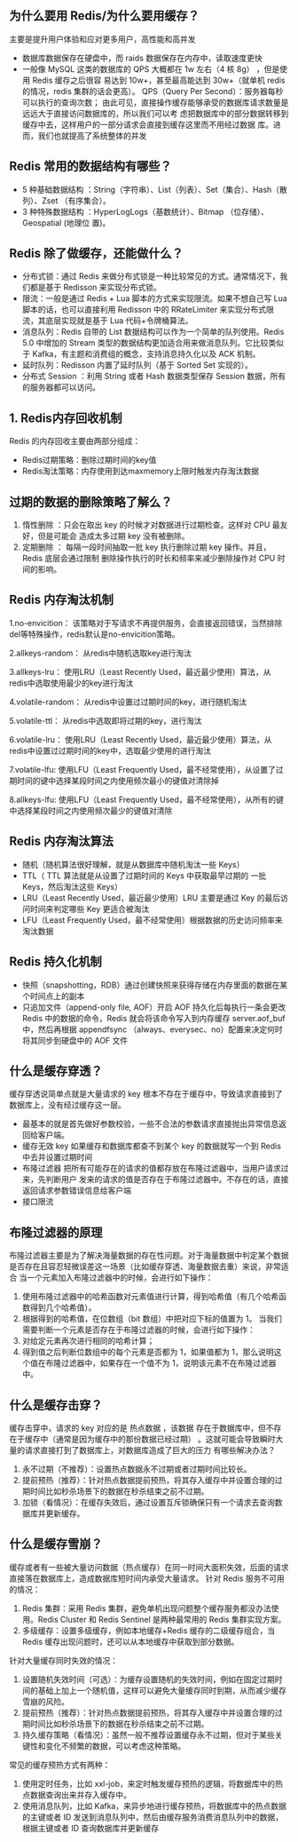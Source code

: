 ## 为什么要⽤ Redis/为什么要⽤缓存？
主要是提升用户体验和应对更多用户，高性能和高并发
- 数据库数据保存在硬盘中，而 raids 数据保存在内存中，读取速度更快
- ⼀般像 MySQL 这类的数据库的 QPS ⼤概都在 1w 左右（4 核 8g） ，但是使⽤ Redis 缓存之后很容
  易达到 10w+，甚⾄最⾼能达到 30w+（就单机 redis 的情况，redis 集群的话会更⾼）。
  QPS（Query Per Second）：服务器每秒可以执⾏的查询次数；
  由此可⻅，直接操作缓存能够承受的数据库请求数量是远远⼤于直接访问数据库的，所以我们可以考
  虑把数据库中的部分数据转移到缓存中去，这样⽤户的⼀部分请求会直接到缓存这⾥⽽不⽤经过数据
  库。进⽽，我们也就提⾼了系统整体的并发

## Redis 常⽤的数据结构有哪些？
- 5 种基础数据结构 ：String（字符串）、List（列表）、Set（集合）、Hash（散列）、Zset
（有序集合）。
- 3 种特殊数据结构 ：HyperLogLogs（基数统计）、Bitmap （位存储）、Geospatial (地理位
置)。

## Redis 除了做缓存，还能做什么？
- 分布式锁：通过 Redis 来做分布式锁是一种比较常见的方式。通常情况下，我们都是基于 Redisson 来实现分布式锁。
- 限流：一般是通过 Redis + Lua 脚本的方式来实现限流。如果不想自己写 Lua 脚本的话，也可以直接利用 Redisson 中的 RRateLimiter 来实现分布式限流，其底层实现就是基于 Lua 代码+令牌桶算法。
- 消息队列：Redis 自带的 List 数据结构可以作为一个简单的队列使用。Redis 5.0 中增加的 Stream 类型的数据结构更加适合用来做消息队列。它比较类似于 Kafka，有主题和消费组的概念，支持消息持久化以及 ACK 机制。
- 延时队列：Redisson 内置了延时队列（基于 Sorted Set 实现的）。
- 分布式 Session ：利用 String 或者 Hash 数据类型保存 Session 数据，所有的服务器都可以访问。

## 1. Redis内存回收机制
Redis 的内存回收主要由两部分组成：
- Redis过期策略：删除过期时间的key值
- Redis淘汰策略：内存使用到达maxmemory上限时触发内存淘汰数据

## 过期的数据的删除策略了解么？
1. 惰性删除 ：只会在取出 key 的时候才对数据进⾏过期检查。这样对 CPU 最友好，但是可能会
   造成太多过期 key 没有被删除。
2. 定期删除 ： 每隔⼀段时间抽取⼀批 key 执⾏删除过期 key 操作。并且，Redis 底层会通过限制
   删除操作执⾏的时⻓和频率来减少删除操作对 CPU 时间的影响。

## Redis 内存淘汰机制
1.no-envicition：
该策略对于写请求不再提供服务，会直接返回错误，当然排除del等特殊操作，redis默认是no-envicition策略。

2.allkeys-random：
从redis中随机选取key进行淘汰

3.allkeys-lru：
使用LRU（Least Recently Used，最近最少使用）算法，从redis中选取使用最少的key进行淘汰

4.volatile-random：
从redis中设置过过期时间的key，进行随机淘汰

5.volatile-ttl：
从redis中选取即将过期的key，进行淘汰

6.volatile-lru：
使用LRU（Least Recently Used，最近最少使用）算法，从redis中设置过过期时间的key中，选取最少使用的进行淘汰

7.volatile-lfu:
使用LFU（Least Frequently Used，最不经常使用），从设置了过期时间的键中选择某段时间之内使用频次最小的键值对清除掉

8.allkeys-lfu:
使用LFU（Least Frequently Used，最不经常使用），从所有的键中选择某段时间之内使用频次最少的键值对清除

## Redis 内存淘汰算法
- 随机（随机算法很好理解，就是从数据库中随机淘汰一些 Keys）
- TTL（ TTL 算法就是从设置了过期时间的 Keys 中获取最早过期的 一批 Keys，然后淘汰这些 Keys）
- LRU（Least Recently Used，最近最少使用）LRU 主要是通过 Key 的最后访问时间来判定哪些 Key 更适合被淘汰
- LFU（Least Frequently Used，最不经常使用）根据数据的历史访问频率来淘汰数据

## Redis 持久化机制
- 快照（snapshotting，RDB）通过创建快照来获得存储在内存⾥⾯的数据在某个时间点上的副本
- 只追加⽂件（append-only file, AOF）开启 AOF 持久化后每执⾏⼀条会更改 Redis 中的数据的命令，Redis 就会将该命令写⼊到内存缓存
  server.aof_buf 中，然后再根据 appendfsync （always、everysec、no）配置来决定何时将其同步到硬盘中的 AOF ⽂件

## 什么是缓存穿透？
缓存穿透说简单点就是⼤量请求的 key 根本不存在于缓存中，导致请求直接到了数据库上，没有经过缓存这⼀层。
- 最基本的就是⾸先做好参数校验，⼀些不合法的参数请求直接抛出异常信息返回给客户端。
- 缓存⽆效 key 如果缓存和数据库都查不到某个 key 的数据就写⼀个到 Redis 中去并设置过期时间
- 布隆过滤器 把所有可能存在的请求的值都存放在布隆过滤器中，当⽤户请求过来，先判断⽤户
  发来的请求的值是否存在于布隆过滤器中。不存在的话，直接返回请求参数错误信息给客户端
- 接口限流

## 布隆过滤器的原理
布隆过滤器主要是为了解决海量数据的存在性问题。对于海量数据中判定某个数据是否存在且容忍轻微误差这一场景（比如缓存穿透、海量数据去重）来说，非常适合
当一个元素加入布隆过滤器中的时候，会进行如下操作：
1. 使用布隆过滤器中的哈希函数对元素值进行计算，得到哈希值（有几个哈希函数得到几个哈希值）。
2. 根据得到的哈希值，在位数组（bit 数组）中把对应下标的值置为 1。
当我们需要判断一个元素是否存在于布隆过滤器的时候，会进行如下操作： 
1. 对给定元素再次进行相同的哈希计算；
2. 得到值之后判断位数组中的每个元素是否都为 1，如果值都为 1，那么说明这个值在布隆过滤器中，如果存在一个值不为 1，说明该元素不在布隆过滤器中。

## 什么是缓存击穿？
缓存击穿中，请求的 key 对应的是 热点数据 ，该数据 存在于数据库中，但不存在于缓存中（通常是因为缓存中的那份数据已经过期） 。这就可能会导致瞬时大量的请求直接打到了数据库上，对数据库造成了巨大的压力
有哪些解决办法？
1. 永不过期（不推荐）：设置热点数据永不过期或者过期时间比较长。
2. 提前预热（推荐）：针对热点数据提前预热，将其存入缓存中并设置合理的过期时间比如秒杀场景下的数据在秒杀结束之前不过期。
3. 加锁（看情况）：在缓存失效后，通过设置互斥锁确保只有一个请求去查询数据库并更新缓存。

## 什么是缓存雪崩？
缓存或者有⼀些被⼤量访问数据（热点缓存）在同一时间大面积失效，后面的请求直接落在数据库上，造成数据库短时间内承受大量请求。
针对 Redis 服务不可⽤的情况：
1. Redis 集群：采用 Redis 集群，避免单机出现问题整个缓存服务都没办法使用。Redis Cluster 和 Redis Sentinel 是两种最常用的 Redis 集群实现方案。
2. 多级缓存：设置多级缓存，例如本地缓存+Redis 缓存的二级缓存组合，当 Redis 缓存出现问题时，还可以从本地缓存中获取到部分数据。

针对大量缓存同时失效的情况：
1. 设置随机失效时间（可选）：为缓存设置随机的失效时间，例如在固定过期时间的基础上加上一个随机值，这样可以避免大量缓存同时到期，从而减少缓存雪崩的风险。
2. 提前预热（推荐）：针对热点数据提前预热，将其存入缓存中并设置合理的过期时间比如秒杀场景下的数据在秒杀结束之前不过期。
3. 持久缓存策略（看情况）：虽然一般不推荐设置缓存永不过期，但对于某些关键性和变化不频繁的数据，可以考虑这种策略。

常见的缓存预热方式有两种：
1. 使用定时任务，比如 xxl-job，来定时触发缓存预热的逻辑，将数据库中的热点数据查询出来并存入缓存中。
2. 使用消息队列，比如 Kafka，来异步地进行缓存预热，将数据库中的热点数据的主键或者 ID 发送到消息队列中，然后由缓存服务消费消息队列中的数据，根据主键或者 ID 查询数据库并更新缓存

